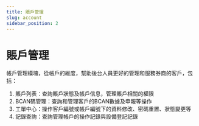 ```yaml
---
title: 賬戶管理
slug: account
sidebar_position: 2
---
```



# 賬戶管理

帳戶管理模塊，從帳戶的維度，幫助後台人員更好的管理和服務券商的客戶，包括：

1. 賬戶列表：查詢賬戶狀態及帳戶信息，管理賬戶相關的權限
2. BCAN碼管理：查詢和管理客戶的BCAN數據及申報等操作
3. 工單中心：操作客戶編號或帳戶編號下的資料修改、密碼重置、狀態變更等
4. 記錄查詢：查詢管理帳戶的操作記錄與設備登記記錄


